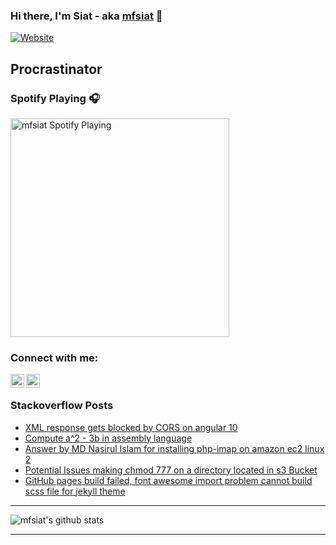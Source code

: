 ### Hi there, I'm Siat - aka [mfsiat][website] 👋

[![Website](https://img.shields.io/website?label=mfsiat.github.io&style=for-the-badge&url=https%3A%2F%2Fcodestackr.com)](https://mfsiat.github.io/)

## Procrastinator

### Spotify Playing 🎧

[<img src="https://now-playing-codestackr.vercel.app/api/spotify-playing" alt="mfsiat Spotify Playing" width="350" />](https://open.spotify.com/user/yar0q4ayr73cdw0shmqcdg3nw?si=NPxSbD5VR-WzjdL982wTRg)

### Connect with me:

[<img align="left" alt="nasirul-islam-4708ab153 | LinkedIn" width="22px" src="https://cdn.jsdelivr.net/npm/simple-icons@v3/icons/linkedin.svg" />][linkedin]
[<img align="left" alt="siatislam | Twitter" width="22px" src="https://cdn.jsdelivr.net/npm/simple-icons@v3/icons/twitter.svg" />][twitter]

<br />

<!-- ### Platform:

![](aws.svg) -->

### Stackoverflow Posts

<!-- BLOG-POST-LIST:START -->
- [XML response gets blocked by CORS on angular 10](https://stackoverflow.com/questions/64136444/xml-response-gets-blocked-by-cors-on-angular-10)
- [Compute a^2 - 3b in assembly language](https://stackoverflow.com/questions/64061673/compute-a2-3b-in-assembly-language)
- [Answer by MD Nasirul Islam for installing php-imap on amazon ec2 linux 2](https://stackoverflow.com/questions/48826074/installing-php-imap-on-amazon-ec2-linux-2/63721530#63721530)
- [Potential Issues making chmod 777 on a directory located in s3 Bucket](https://stackoverflow.com/questions/63610596/potential-issues-making-chmod-777-on-a-directory-located-in-s3-bucket)
- [GitHub pages build failed, font awesome import problem cannot build scss file for jekyll theme](https://stackoverflow.com/questions/62937266/github-pages-build-failed-font-awesome-import-problem-cannot-build-scss-file-fo)
<!-- BLOG-POST-LIST:END -->

---

![mfsiat's github stats](https://github-readme-stats.vercel.app/api?username=mfsiat&theme=vue&show_icons=true)

---

[website]: https://mfsiat.github.io/
[twitter]: https://twitter.com/siatislam
[linkedin]: https://linkedin.com/in/nasirul-islam-4708ab153
